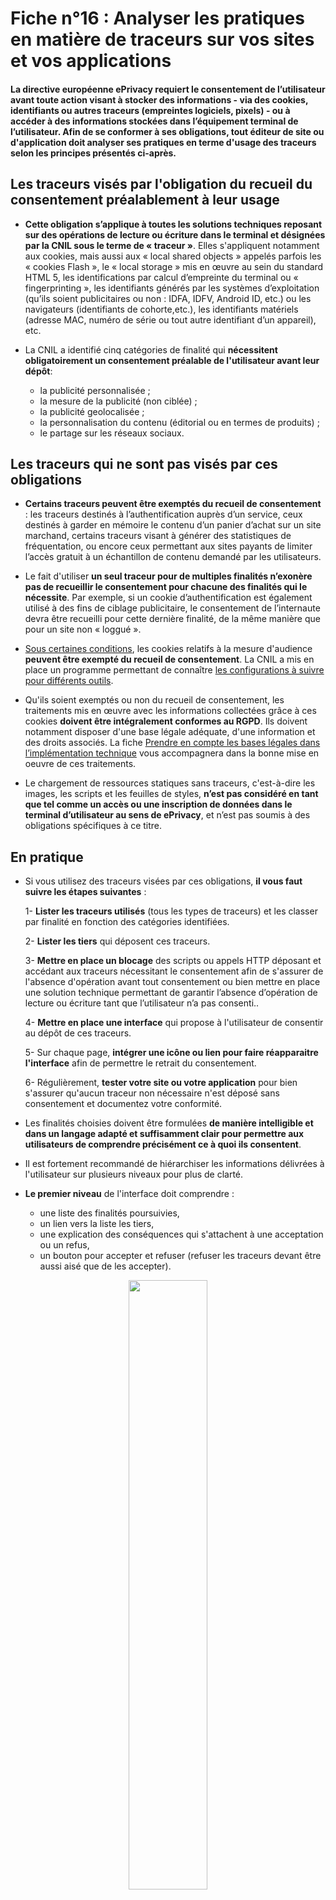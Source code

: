 # Fiche n°16 : Analyser les pratiques en matière de traceurs sur vos sites et vos applications

#### La directive européenne ePrivacy requiert le consentement de l’utilisateur avant toute action visant à stocker des informations - via des cookies, identifiants ou autres traceurs (empreintes logiciels, pixels) - ou à accéder à des informations stockées dans l’équipement terminal de l’utilisateur. Afin de se conformer à ses obligations, tout éditeur de site ou d'application doit analyser ses pratiques en terme d'usage des traceurs selon les principes présentés ci-après. 


## Les traceurs visés par l'obligation du recueil du consentement préalablement à leur usage

* **Cette obligation s’applique à toutes les solutions techniques reposant sur des opérations de lecture ou écriture dans le terminal et désignées par la CNIL sous le terme de « traceur »**. Elles s'appliquent notamment aux cookies, mais aussi aux « local shared objects » appelés parfois les « cookies Flash », le « local storage » mis en œuvre au sein du standard HTML 5, les identifications par calcul d’empreinte du terminal ou « fingerprinting », les identifiants générés par les systèmes d’exploitation (qu’ils soient publicitaires ou non : IDFA, IDFV, Android ID, etc.) ou les navigateurs (identifiants de cohorte,etc.), les identifiants matériels (adresse MAC, numéro de série ou tout autre identifiant d’un appareil), etc.

* La CNIL a identifié cinq catégories de finalité qui **nécessitent obligatoirement un consentement préalable de l'utilisateur avant leur dépôt**:
	* la publicité personnalisée ;
	* la mesure de la publicité (non ciblée) ;
	* la publicité geolocalisée ;
	* la personnalisation du contenu (éditorial ou en termes de produits) ;
	* le partage sur les réseaux sociaux. 

## Les traceurs qui ne sont pas visés par ces obligations

* **Certains traceurs peuvent être exemptés du recueil de consentement** : les traceurs destinés à l’authentification auprès d’un service, ceux destinés à garder en mémoire le contenu d’un panier d’achat sur un site marchand, certains traceurs visant à générer des statistiques de fréquentation, ou encore ceux permettant aux sites payants de limiter l’accès gratuit à un échantillon de contenu demandé par les utilisateurs.

* Le fait d'utiliser **un seul traceur pour de multiples finalités n’exonère pas de recueillir le consentement pour chacune des finalités qui le nécessite**. Par exemple, si un cookie d’authentification est également utilisé à des fins de ciblage publicitaire, le consentement de l’internaute devra être recueilli pour cette dernière finalité, de la même manière que pour un site non « loggué ».

* [Sous certaines conditions](#Fiche_n°16%c2%a0:_Mesurer_la_fréquentation_de_vos_sites_web_et_de_vos_applications), les cookies relatifs à la mesure d'audience **peuvent être exempté du recueil de consentement**. La CNIL a mis en place un programme permettant de connaître [les configurations à suivre pour différents outils](https://www.cnil.fr/fr/solutions-de-mesure-daudience-exemptees-de-consentement-la-cnil-lance-un-programme-devaluation). 

* Qu'ils soient exemptés ou non du recueil de consentement, les traitements mis en œuvre avec les informations collectées grâce à ces cookies **doivent être intégralement conformes au RGPD**. Ils doivent notamment disposer d'une base légale adéquate, d'une information et des droits associés. La fiche [Prendre en compte les bases légales dans l’implémentation technique](#Fiche_n°15_:_Prendre_en_compte_les_bases_légales_dans_l’implémentation_technique) vous accompagnera dans la bonne mise en oeuvre de ces traitements.

* Le chargement de ressources statiques sans traceurs, c'est-à-dire les images, les scripts et les feuilles de styles, **n’est pas considéré en tant que tel comme un accès ou une inscription de données dans le terminal d’utilisateur au sens de ePrivacy**, et n’est pas soumis à des obligations spécifiques à ce titre. 

## En pratique 

* Si vous utilisez des traceurs visées par ces obligations, **il vous faut suivre les étapes suivantes** :

	1- **Lister les traceurs utilisés** (tous les types de traceurs) et les classer par finalité en fonction des catégories identifiées.
	
	2- **Lister les tiers** qui déposent ces traceurs.
	
	3- **Mettre en place un blocage** des scripts ou appels HTTP déposant et accédant aux traceurs nécessitant le consentement afin de s'assurer de l'absence d'opération avant tout consentement ou bien mettre en place une solution technique permettant de garantir l’absence d’opération de lecture ou écriture tant que l’utilisateur n’a pas consenti..
	
	4- **Mettre en place une interface** qui propose à l'utilisateur de consentir au dépôt de ces traceurs.
	
	5- Sur chaque page, **intégrer une icône ou lien pour faire réapparaitre l'interface** afin de permettre le retrait du consentement.
	
	6- Régulièrement, **tester  votre site ou votre application** pour bien s'assurer qu'aucun traceur non nécessaire n'est déposé sans consentement et documentez votre conformité.

* Les finalités choisies doivent être formulées **de manière intelligible et dans un langage adapté et suffisamment clair pour permettre aux utilisateurs de comprendre précisément ce à quoi ils consentent**.

* Il est fortement recommandé de hiérarchiser les informations délivrées à l'utilisateur sur plusieurs niveaux pour plus de clarté. 

* **Le premier niveau** de l'interface doit comprendre :
	* une liste des finalités poursuivies,
	* un lien vers la liste les tiers,
	* une explication des conséquences qui s'attachent à une acceptation ou un refus,
	* un bouton pour accepter et refuser (refuser les traceurs devant être aussi aisé que de les accepter).

<p align="center"><img src="https://raw.githubusercontent.com/LINCnil/Guide-RGPD-du-developpeur/main/annexes/Bandeau-Cookie-Niveau-1.jpg" width="50%" align="middle"></p>


* Le second niveau d'interface doit **permettre à l'utilisateur de faire un choix sur la finalité de traceurs**:
<p align="center"><img src="https://raw.githubusercontent.com/LINCnil/Guide-RGPD-du-developpeur/main/annexes/Bandeau-Cookie-Niveau-2.jpg" width="30%" align="middle" style="display:inline-block;">
<img src="https://raw.githubusercontent.com/LINCnil/Guide-RGPD-du-developpeur/main/annexes/Bandeau-Cookie-Niveau-2-details.jpg" width="30%" align="middle" style="display:inline-block;">
</p>

* [D'autres exemples d'interface](https://www.cnil.fr/sites/default/files/atoms/files/recommandation-cookies-et-autres-traceurs.pdf), notamment pour les applications, sont disponibles dans la recommandation de la CNIL proposant des modalités pratiques de mise en conformité en cas de recours aux "cookies et autres traceurs".

* Des sociétés proposent également des outils de _Consent Management Platform_ (CMP) ou des _Tag Managers_ pour **faciliter la mise en conformité des sites**.
